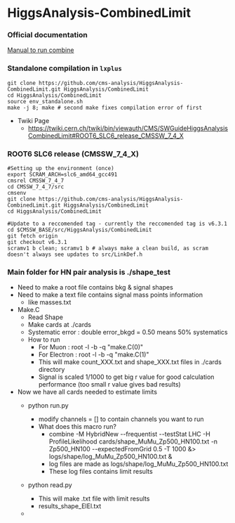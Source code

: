 HiggsAnalysis-CombinedLimit
===========================

### Official documentation

[Manual to run combine](https://twiki.cern.ch/twiki/bin/view/CMS/SWGuideHiggsAnalysisCombinedLimit#How_to_run_the_tool)

### Standalone compilation in `lxplus`
```
git clone https://github.com/cms-analysis/HiggsAnalysis-CombinedLimit.git HiggsAnalysis/CombinedLimit
cd HiggsAnalysis/CombinedLimit
source env_standalone.sh 
make -j 8; make # second make fixes compilation error of first
```

* Twiki Page
  * https://twiki.cern.ch/twiki/bin/viewauth/CMS/SWGuideHiggsAnalysisCombinedLimit#ROOT6_SLC6_release_CMSSW_7_4_X
### ROOT6 SLC6 release (CMSSW_7_4_X)
    #Setting up the environment (once) 
    export SCRAM_ARCH=slc6_amd64_gcc491
    cmsrel CMSSW_7_4_7
    cd CMSSW_7_4_7/src 
    cmsenv
    git clone https://github.com/cms-analysis/HiggsAnalysis-CombinedLimit.git HiggsAnalysis/CombinedLimit
    cd HiggsAnalysis/CombinedLimit
    
    #Update to a reccomended tag - currently the reccomended tag is v6.3.1 
    cd $CMSSW_BASE/src/HiggsAnalysis/CombinedLimit
    git fetch origin
    git checkout v6.3.1
    scramv1 b clean; scramv1 b # always make a clean build, as scram doesn't always see updates to src/LinkDef.h


### Main folder for HN pair analysis is ./shape_test
* Need to make a root file contains bkg & signal shapes
* Need to make a text file contains signal mass points information
  * like masses.txt
* Make.C
  * Read Shape
  * Make cards at ./cards
  * Systematic error : double error_bkgd = 0.50 means 50% systematics
  * How to run
    * For Muon : root -l -b -q "make.C(0)"
    * For Electron : root -l -b -q "make.C(1)"
    * This will make count_XXX.txt and shape_XXX.txt files in ./cards directory
    * Signal is scaled 1/1000 to get big r value for good calculation performance (too small r value gives bad results)
* Now we have all cards needed to estimate limits
  * python run.py
    * modify channels = [] to contain channels you want to run
    * What does this macro run?
      * combine -M HybridNew --frequentist --testStat LHC -H ProfileLikelihood cards/shape_MuMu_Zp500_HN100.txt -n Zp500_HN100 --expectedFromGrid 0.5 -T 1000 &> logs/shape/log_MuMu_Zp500_HN100.txt &
      * log files are made as logs/shape/log_MuMu_Zp500_HN100.txt
      * These log files contains limit results
  * python read.py
    * This will make .txt file with limit results
    * results_shape_ElEl.txt

  * 
